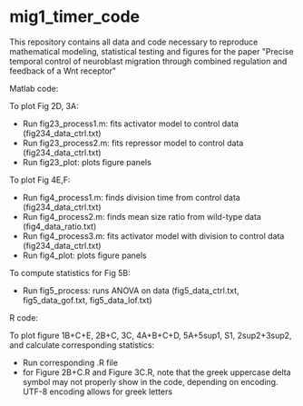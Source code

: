 # mig1_timer_code
This repository contains all data and code necessary to reproduce mathematical modeling, statistical testing and figures for the paper "Precise temporal control of neuroblast migration through combined regulation and feedback of a Wnt receptor"

Matlab code:

To plot Fig 2D, 3A:
- Run fig23_process1.m: fits activator model to control data (fig234_data_ctrl.txt)
- Run fig23_process2.m: fits repressor model to control data (fig234_data_ctrl.txt)
- Run fig23_plot: plots figure panels

To plot Fig 4E,F:
- Run fig4_process1.m: finds division time from control data (fig234_data_ctrl.txt)
- Run fig4_process2.m: finds mean size ratio from wild-type data (fig4_data_ratio.txt)
- Run fig4_process3.m: fits activator model with division to control data (fig234_data_ctrl.txt)
- Run fig4_plot: plots figure panels

To compute statistics for Fig 5B:
- Run fig5_process: runs ANOVA on data (fig5_data_ctrl.txt, fig5_data_gof.txt, fig5_data_lof.txt)

R code:

To plot figure 1B+C+E, 2B+C, 3C, 4A+B+C+D, 5A+5sup1, S1, 2sup2+3sup2, and calculate corresponding statistics:
- Run corresponding .R file
- for Figure 2B+C.R and Figure 3C.R, note that the greek uppercase delta symbol may not properly show in the code, depending on encoding. UTF-8 encoding allows for greek letters
